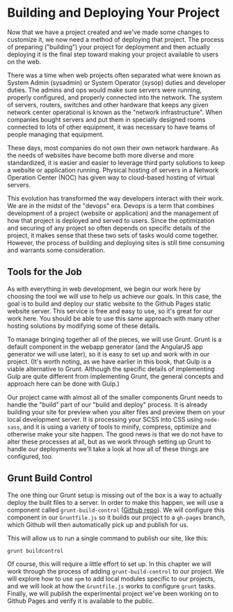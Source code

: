 # Building and Deploying Your Project
Now that we have a project created and we've made some changes to customize it, we now need a method of deploying that project. The process of preparing ("building") your project for deployment and then actually deploying it is the final step toward making your project available to users on the web. 

There was a time when web projects often separated what were known as System Admin (sysadmin) or System Operator (sysop) duties and developer duties. The admins and ops would make sure servers were running, properly configured, and properly connected into the network. The system of servers, routers, switches and other hardware that keeps any given network center operational is known as the "network infrastructure". When companies bought servers and put them in specially designed rooms connected to lots of other equipment, it was necessary to have teams of people managing that equipment.

These days, most companies do not own their own network hardware. As the needs of websites have become both more diverse and more standardized, it is easier and easier to leverage third party solutions to keep a website or application running. Physical hosting of servers in a Network Operation Center (NOC) has given way to cloud-based hosting of virtual servers. 

This evolution has transformed the way developers interact with their work. We are in the midst of the "devops" era. Devops is a term that combines development of a project (website or application) and the management of how that project is deployed and served to users. Since the optimization and securing of any project so often depends on specific details of the project, it makes sense that these two sets of tasks would come together. However, the process of building and deploying sites is still time consuming and warrants some consideration.

## Tools for the Job
As with everything in web development, we begin our work here by choosing the tool we will use to help us achieve our goals. In this case, the goal is to build and deploy our static website to the Github Pages static website server. This service is free and easy to use, so it's great for our work here. You should be able to use this same approach with many other hosting solutions by modifying some of these details.

To manage bringing together all of the pieces, we will use Grunt. Grunt is a default component in the webapp generator (and the AngularJS app generator we will use later), so it is easy to set up and work with in our project. (It's worth noting, as we have earlier in this book, that Gulp is a viable alternative to Grunt. Although the specific details of implementing Gulp are quite different from implementing Grunt, the general concepts and approach here can be done with Gulp.)

Our project came with almost all of the smaller components Grunt needs to handle the "build" part of our "build and deploy" process. It is already building your site for preview when you alter files and preview them on your local development server. It is processing your SCSS into CSS using `node-sass`, and it is using a variety of tools to minify, compress, optimize and otherwise make your site happen. The good news is that we do not have to alter these processes at all, but as we work through setting up Grunt to handle our deployments we'll take a look at how all of these things are configured, too.

## Grunt Build Control
The one thing our Grunt setup is missing out of the box is a way to actually deploy the built files to a server. In order to make this happen, we will use a component called `grunt-build-control` ([Github repo](https://github.com/robwierzbowski/grunt-build-control)). We will configure this component in our `Gruntfile.js` so it builds our project to a `gh-pages` branch, which Github will then automatically pick up and publish for us.

This will allow us to run a single command to publish our site, like this:

```bash
grunt buildcontrol
```

Of course, this will require a little effort to set up. In this chapter we will work through the process of adding `grunt-build-control` to our project. We will explore how to use `npm` to add local modules specific to our projects, and we will look at how the `Gruntfile.js` works to configure `grunt` tasks. Finally, we will publish the experimental project we've been working on to Github Pages and verify it is available to the public.